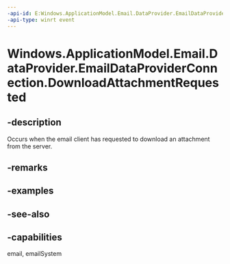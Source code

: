 ```yaml
---
-api-id: E:Windows.ApplicationModel.Email.DataProvider.EmailDataProviderConnection.DownloadAttachmentRequested
-api-type: winrt event
---
```


<!-- Event syntax
public event Windows.Foundation.TypedEventHandler DownloadAttachmentRequested<Windows.ApplicationModel.Email.DataProvider.EmailDataProviderConnection,  Windows.ApplicationModel.Email.DataProvider.EmailMailboxDownloadAttachmentRequestEventArgs>
-->

# Windows.ApplicationModel.Email.DataProvider.EmailDataProviderConnection.DownloadAttachmentRequested

## -description
Occurs when the email client has requested to download an attachment from the server.

## -remarks

## -examples

## -see-also

## -capabilities
email, emailSystem
